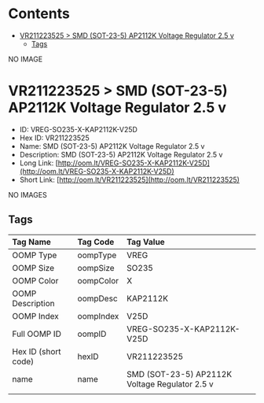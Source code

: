 



Contents
========

* [VR211223525 > SMD (SOT-23-5) AP2112K Voltage Regulator 2.5 v](#vr211223525--smd-sot-23-5-ap2112k-voltage-regulator-25-v)
	* [Tags](#tags)
  
NO IMAGE  
# VR211223525 > SMD (SOT-23-5) AP2112K Voltage Regulator 2.5 v

- ID: VREG-SO235-X-KAP2112K-V25D
- Hex ID: VR211223525
- Name: SMD (SOT-23-5) AP2112K Voltage Regulator 2.5 v
- Description: SMD (SOT-23-5) AP2112K Voltage Regulator 2.5 v
- Long Link: [http://oom.lt/VREG-SO235-X-KAP2112K-V25D](http://oom.lt/VREG-SO235-X-KAP2112K-V25D)
- Short Link: [http://oom.lt/VR211223525](http://oom.lt/VR211223525)
  
NO IMAGES  
## Tags
  

|Tag Name|Tag Code|Tag Value|
| :--- | :--- | :--- |
|OOMP Type|oompType|VREG|
|OOMP Size|oompSize|SO235|
|OOMP Color|oompColor|X|
|OOMP Description|oompDesc|KAP2112K|
|OOMP Index|oompIndex|V25D|
|Full OOMP ID|oompID|VREG-SO235-X-KAP2112K-V25D|
|Hex ID (short code)|hexID|VR211223525|
|name|name|SMD (SOT-23-5) AP2112K Voltage Regulator 2.5 v|
||||
